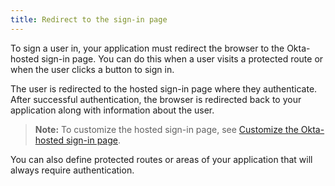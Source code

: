 ```yaml
---
title: Redirect to the sign-in page
---
```

To sign a user in, your application must redirect the browser to the Okta-hosted sign-in page. You can do this when a user visits a protected route or when the user clicks a button to sign in.

<StackSelector snippet="login-redirect"/>

The user is redirected to the hosted sign-in page where they authenticate. After successful authentication, the browser is redirected back to your application along with information about the user.

> **Note:** To customize the hosted sign-in page, see [Customize the Okta-hosted sign-in page](/docs/guides/custom-hosted-signin/).

You can also define protected routes or areas of your application that will always require authentication.

<NextSectionLink/>

